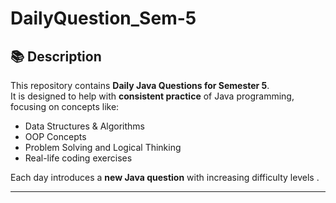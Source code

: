 # DailyQuestion_Sem-5  

## 📚 Description
This repository contains **Daily Java Questions for Semester 5**.  
It is designed to help with **consistent practice** of Java programming, focusing on concepts like:
- Data Structures & Algorithms  
- OOP Concepts  
- Problem Solving and Logical Thinking  
- Real-life coding exercises  

Each day introduces a **new Java question** with increasing difficulty levels .

---

